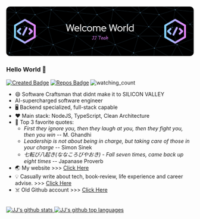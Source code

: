 ![Header](./banner.png)

### Hello World 👋
[![Created Badge](https://badges.pufler.dev/created/jjteoh-thewebdev/jjteoh-thewebdev)](https://www.linkedin.com/in/thewebdev-jjteoh/)
[![Repos Badge](https://badges.pufler.dev/repos/jjteoh-thewebdev)](https://www.linkedin.com/in/thewebdev-jjteoh/)
![watching_count](https://komarev.com/ghpvc/?username=jjteoh-thewebdev&color=brightgreen)


- 😄 Software Craftsman that didnt make it to SILICON VALLEY
- AI-supercharged software engineer
- 🖥️ Backend specialized, full-stack capable
- ❤️ Main stack: NodeJS, TypeScript, Clean Architecture
- 📜 Top 3 favorite quotes:
  - _First they  ignore you, then they laugh at you, then they fight you, then you win_ -- M. Ghandhi
  - _Leadership is not about being in charge, but taking care of those in your charge_ -- Simon Sinek
  - _七転び八起き(ななころびやおき) - Fall seven times, came back up eight times_ -- Japanase Proverb
- 🌏 My website >>> [Click Here](https://www.jjteoh.dev/)
- 💡 Casually write about tech, book-review, life experience and career advise. >>> [Click Here](https://itsjjteoh.substack.com/)
- ☠️ Old Github account >>> [Click Here](https://github.com/jjteoh-pingspace)


<br />

<a href="https://github.com/jjteoh-thewebdev">
  <img height="180em" src="https://github-readme-stats.vercel.app/api?username=jjteoh-thewebdev&show_icons=true&theme=tokyonight&count_private=true" alt="JJ's github stats" />
  <img height="180em" src="https://github-readme-stats.vercel.app/api/top-langs/?username=jjteoh-thewebdev&theme=tokyonight&layout=compact" alt="JJ's github top languages" />
  
</a>


